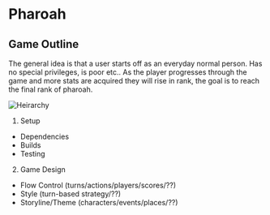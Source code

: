 # Pharoah
## Game Outline

The general idea is that a user starts off as an everyday normal person. Has no special privileges, is poor etc..
As the player progresses through the game and more stats are acquired they will rise in rank, the goal is to reach the final rank of pharoah.

![Heirarchy](http://www.historyforkids.net/images/EgyptianHierarchy2.gif)



1) Setup
* Dependencies
* Builds
* Testing

2) Game Design
* Flow Control (turns/actions/players/scores/??)
* Style (turn-based strategy/??)
* Storyline/Theme (characters/events/places/??)
